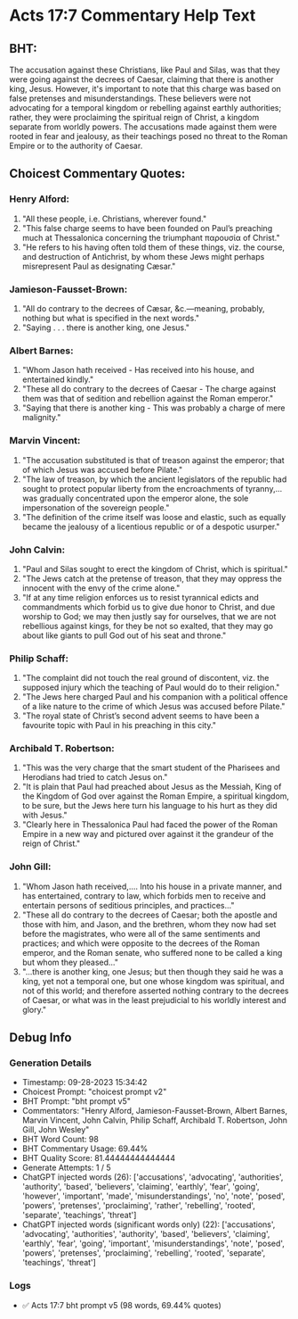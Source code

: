 # Acts 17:7 Commentary Help Text

## BHT:
The accusation against these Christians, like Paul and Silas, was that they were going against the decrees of Caesar, claiming that there is another king, Jesus. However, it's important to note that this charge was based on false pretenses and misunderstandings. These believers were not advocating for a temporal kingdom or rebelling against earthly authorities; rather, they were proclaiming the spiritual reign of Christ, a kingdom separate from worldly powers. The accusations made against them were rooted in fear and jealousy, as their teachings posed no threat to the Roman Empire or to the authority of Caesar.

## Choicest Commentary Quotes:
### Henry Alford:
1. "All these people, i.e. Christians, wherever found."
2. "This false charge seems to have been founded on Paul’s preaching much at Thessalonica concerning the triumphant παρουσία of Christ."
3. "He refers to his having often told them of these things, viz. the course, and destruction of Antichrist, by whom these Jews might perhaps misrepresent Paul as designating Cæsar."

### Jamieson-Fausset-Brown:
1. "All do contrary to the decrees of Cæsar, &c.—meaning, probably, nothing but what is specified in the next words."
2. "Saying . . . there is another king, one Jesus."

### Albert Barnes:
1. "Whom Jason hath received - Has received into his house, and entertained kindly."
2. "These all do contrary to the decrees of Caesar - The charge against them was that of sedition and rebellion against the Roman emperor."
3. "Saying that there is another king - This was probably a charge of mere malignity."

### Marvin Vincent:
1. "The accusation substituted is that of treason against the emperor; that of which Jesus was accused before Pilate."
2. "The law of treason, by which the ancient legislators of the republic had sought to protect popular liberty from the encroachments of tyranny,... was gradually concentrated upon the emperor alone, the sole impersonation of the sovereign people."
3. "The definition of the crime itself was loose and elastic, such as equally became the jealousy of a licentious republic or of a despotic usurper."

### John Calvin:
1. "Paul and Silas sought to erect the kingdom of Christ, which is spiritual."
2. "The Jews catch at the pretense of treason, that they may oppress the innocent with the envy of the crime alone."
3. "If at any time religion enforces us to resist tyrannical edicts and commandments which forbid us to give due honor to Christ, and due worship to God; we may then justly say for ourselves, that we are not rebellious against kings, for they be not so exalted, that they may go about like giants to pull God out of his seat and throne."

### Philip Schaff:
1. "The complaint did not touch the real ground of discontent, viz. the supposed injury which the teaching of Paul would do to their religion."
2. "The Jews here charged Paul and his companion with a political offence of a like nature to the crime of which Jesus was accused before Pilate."
3. "The royal state of Christ’s second advent seems to have been a favourite topic with Paul in his preaching in this city."

### Archibald T. Robertson:
1. "This was the very charge that the smart student of the Pharisees and Herodians had tried to catch Jesus on."
2. "It is plain that Paul had preached about Jesus as the Messiah, King of the Kingdom of God over against the Roman Empire, a spiritual kingdom, to be sure, but the Jews here turn his language to his hurt as they did with Jesus."
3. "Clearly here in Thessalonica Paul had faced the power of the Roman Empire in a new way and pictured over against it the grandeur of the reign of Christ."

### John Gill:
1. "Whom Jason hath received,.... Into his house in a private manner, and has entertained, contrary to law, which forbids men to receive and entertain persons of seditious principles, and practices..."
2. "These all do contrary to the decrees of Caesar; both the apostle and those with him, and Jason, and the brethren, whom they now had set before the magistrates, who were all of the same sentiments and practices; and which were opposite to the decrees of the Roman emperor, and the Roman senate, who suffered none to be called a king but whom they pleased..."
3. "...there is another king, one Jesus; but then though they said he was a king, yet not a temporal one, but one whose kingdom was spiritual, and not of this world; and therefore asserted nothing contrary to the decrees of Caesar, or what was in the least prejudicial to his worldly interest and glory."


## Debug Info
### Generation Details
- Timestamp: 09-28-2023 15:34:42
- Choicest Prompt: "choicest prompt v2"
- BHT Prompt: "bht prompt v5"
- Commentators: "Henry Alford, Jamieson-Fausset-Brown, Albert Barnes, Marvin Vincent, John Calvin, Philip Schaff, Archibald T. Robertson, John Gill, John Wesley"
- BHT Word Count: 98
- BHT Commentary Usage: 69.44%
- BHT Quality Score: 81.44444444444444
- Generate Attempts: 1 / 5
- ChatGPT injected words (26):
	['accusations', 'advocating', 'authorities', 'authority', 'based', 'believers', 'claiming', 'earthly', 'fear', 'going', 'however', 'important', 'made', 'misunderstandings', 'no', 'note', 'posed', 'powers', 'pretenses', 'proclaiming', 'rather', 'rebelling', 'rooted', 'separate', 'teachings', 'threat']
- ChatGPT injected words (significant words only) (22):
	['accusations', 'advocating', 'authorities', 'authority', 'based', 'believers', 'claiming', 'earthly', 'fear', 'going', 'important', 'misunderstandings', 'note', 'posed', 'powers', 'pretenses', 'proclaiming', 'rebelling', 'rooted', 'separate', 'teachings', 'threat']

### Logs
- ✅ Acts 17:7 bht prompt v5 (98 words, 69.44% quotes)